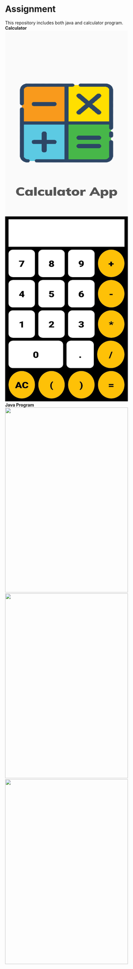 # Assignment
This repository includes both java and calculator program.<br>
<b>Calculator</b><br>
<img src="Calculator/images/Screenshot1.jpeg" height="600" width="400">
<img src="Calculator/images/Screenshot2.jpeg" height="600" width="400"><br>
<b>Java Program</b><br>
<img src="Java Program/images/Screenshot1.jpeg" height="600" width="400">
<img src="Java Program/images/Screenshot1.jpeg" height="600" width="400">
<img src="Java Program/images/Screenshot2.jpeg" height="600" width="400"><br>
